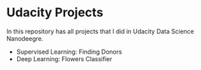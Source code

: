 # Udacity Projects
In this repository has all projects that I did in Udacity Data Science Nanodeegre.

* Supervised Learning: Finding Donors
* Deep Learning: Flowers Classifier

